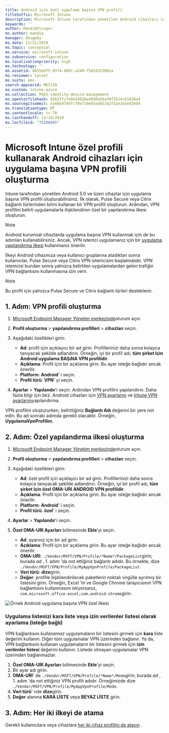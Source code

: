 ```yaml
---
title: Android için özel uygulama başına VPN profili
titleSuffix: Microsoft Intune
description: Microsoft Intune tarafından yönetilen Android cihazları için uygulama başına VPN profili oluşturmayı öğrenin.
keywords: ''
author: MandiOhlinger
ms.author: mandia
manager: dougeby
ms.date: 11/21/2019
ms.topic: conceptual
ms.service: microsoft-intune
ms.subservice: configuration
ms.localizationpriority: high
ms.technology: ''
ms.assetid: d035ebf5-85f4-4001-a249-75d24325061a
ms.reviewer: tycast
ms.suite: ems
search.appverid: MET150
ms.custom: intune-azure
ms.collection: M365-identity-device-management
ms.openlocfilehash: 83b2ffc7e942492be4560a56af0f3514cb1638a4
ms.sourcegitcommit: e166b9746fcf0e710e93ad012d2f52e2d3ed2644
ms.translationtype: MT
ms.contentlocale: tr-TR
ms.lasthandoff: 12/19/2019
ms.locfileid: "75206865"
---
```

# <a name="use-a-microsoft-intune-custom-profile-to-create-a-per-app-vpn-profile-for-android-devices"></a>Microsoft Intune özel profili kullanarak Android cihazları için uygulama başına VPN profili oluşturma

Intune tarafından yönetilen Android 5.0 ve üzeri cihazlar için uygulama başına VPN profili oluşturabilirsiniz. İlk olarak, Pulse Secure veya Citrix bağlantı türlerinden birini kullanan bir VPN profili oluşturun. Ardından, VPN profilini belirli uygulamalarla ilişkilendiren özel bir yapılandırma ilkesi oluşturun.

> [!NOTE]
> Android kurumsal cihazlarda uygulama başına VPN kullanmak için de bu adımları kullanabilirsiniz. Ancak, VPN istemci uygulamanız için bir [uygulama yapılandırma ilkesi](../apps/app-configuration-policies-use-android.md) kullanmanız önerilir.

İlkeyi Android cihazınıza veya kullanıcı gruplarına atadıktan sonra kullanıcılar, Pulse Secure veya Citrix VPN istemcisini başlatmalıdır. VPN istemcisi bundan sonra yalnızca belirtilen uygulamalardan gelen trafiğin VPN bağlantısını kullanmasına izin verir.

> [!NOTE]
>
> Bu profil için yalnızca Pulse Secure ve Citrix bağlantı türleri desteklenir.

## <a name="step-1-create-a-vpn-profile"></a>1\. Adım: VPN profili oluşturma

1. [Microsoft Endpoint Manager Yönetim merkezinde](https://go.microsoft.com/fwlink/?linkid=2109431)oturum açın.
2. **Profil oluşturma** > **yapılandırma profilleri** > **cihazları** seçin.
3. Aşağıdaki özellikleri girin:

    - **Ad**: profil için açıklayıcı bir ad girin. Profillerinizi daha sonra kolayca tanıyacak şekilde adlandırın. Örneğin, iyi bir profil adı, **tüm şirket Için Android uygulama BAŞıNA VPN profilidir**.
    - **Açıklama**: Profil için bir açıklama girin. Bu ayar isteğe bağlıdır ancak önerilir.
    - **Platform**: **Android**' i seçin.
    - **Profil türü**: **VPN**' yi seçin.

4. **Ayarlar** > **Yapılandır**’ı seçin. Ardından VPN profilini yapılandırın. Daha fazla bilgi için bkz. Android cihazları için [VPN ayarlarını](vpn-settings-configure.md) ve [Intune VPN ayarlarını](vpn-settings-android.md)yapılandırma.

VPN profilini oluştururken, belirttiğiniz **Bağlantı Adı** değerini bir yere not edin. Bu ad sonraki adımda gerekli olacaktır. Örneğin, **UygulamaVpnProfilim**.

## <a name="step-2-create-a-custom-configuration-policy"></a>2\. Adım: Özel yapılandırma ilkesi oluşturma

1. [Microsoft Endpoint Manager Yönetim merkezinde](https://go.microsoft.com/fwlink/?linkid=2109431)oturum açın.
2. **Profil oluşturma** > **yapılandırma profilleri** > **cihazları** seçin.
3. Aşağıdaki özellikleri girin:

    - **Ad**: özel profil için açıklayıcı bir ad girin. Profillerinizi daha sonra kolayca tanıyacak şekilde adlandırın. Örneğin, iyi bir profil adı, **tüm şirket Için özel OMA-URI ANDROID VPN profilidir**.
    - **Açıklama**: Profil için bir açıklama girin. Bu ayar isteğe bağlıdır ancak önerilir.
    - **Platform**: **Android**' i seçin.
    - **Profil türü**: **özel**' i seçin.

4. **Ayarlar** > **Yapılandır**’ı seçin.
5. **Özel OMA-URI Ayarları** bölmesinde **Ekle**’yi seçin.
    - **Ad**: ayarınız için bir ad girin.
    - **Açıklama**: Profil için bir açıklama girin. Bu ayar isteğe bağlıdır ancak önerilir.
    - **OMA-URI**: `./Vendor/MSFT/VPN/Profile/*Name*/PackageList`girin; burada *ad* , 1. adım 'da not ettiğiniz bağlantı adıdır. Bu örnekte, dize `./Vendor/MSFT/VPN/Profile/MyAppVpnProfile/PackageList`.
    - **Veri türü**: **dize**girin.
    - **Değer**: profille ilişkilendirilecek paketlerin noktalı virgülle ayrılmış bir listesini girin. Örneğin, Excel 'In ve Google Chrome tarayıcısının VPN bağlantısını kullanmasını istiyorsanız, `com.microsoft.office.excel;com.android.chrome`girin.

![Örnek Android uygulama başına VPN özel ilkesi](./media/android-pulse-secure-per-app-vpn/android_per_app_vpn_oma_uri.png)

### <a name="set-your-app-list-to-blacklist-or-whitelist-optional"></a>Uygulama listenizi kara liste veya izin verilenler listesi olarak ayarlama (isteğe bağlı)

VPN bağlantısını *kullanamaz* uygulamaların bir listesini girmek için **kara** liste değerini kullanın. Diğer tüm uygulamalar VPN üzerinden bağlanır. Ya da, VPN bağlantısını kullanan uygulamaların bir listesini girmek için **izin verilenler listesi** değerini *kullanın.* Listede olmayan uygulamalar VPN üzerinden bağlanmazlar.

1. **Özel OMA-URI Ayarları** bölmesinde **Ekle**’yi seçin.
2. Bir ayar adı girin.
3. **OMA-URI**' de `./Vendor/MSFT/VPN/Profile/*Name*/Mode`girin; burada *ad* , 1. adım 'da not ettiğiniz VPN profili adıdır. Örneğimizde dize `./Vendor/MSFT/VPN/Profile/MyAppVpnProfile/Mode`.
4. **Veri türü**' nde **dize**girin.
5. **Değer** alanına **KARA LİSTE** veya **BEYAZ LİSTE** girin.

## <a name="step-3-assign-both-policies"></a>3\. Adım: Her iki ilkeyi de atama

Gerekli kullanıcılara veya cihazlara [her iki cihaz profilini de atayın](device-profile-assign.md) .

